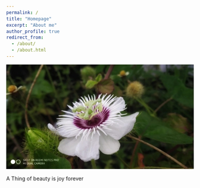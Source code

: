 ```yaml
---
permalink: /
title: "Homepage"
excerpt: "About me"
author_profile: true
redirect_from: 
  - /about/
  - /about.html
---
```

![Captered](images/Home1.jpg)

A Thing of beauty is joy forever

